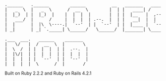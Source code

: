 <pre>
.______   .______        ______          __   _______   ______ .___________.
|   _  \  |   _  \      /  __  \        |  | |   ____| /      ||           |
|  |_)  | |  |_)  |    |  |  |  |       |  | |  |__   |  ,----'`---|  |----`
|   ___/  |      /     |  |  |  | .--.  |  | |   __|  |  |         |  |     
|  |      |  |\  \----.|  `--'  | |  `--'  | |  |____ |  `----.    |  |     
| _|      | _| `._____| \______/   \______/  |_______| \______|    |__|     
                                                                            
.___  ___.   ______    _______                                              
|   \/   |  /  __  \  |       \                                             
|  \  /  | |  |  |  | |  .--.  |                                            
|  |\/|  | |  |  |  | |  |  |  |                                            
|  |  |  | |  `--'  | |  '--'  |                                            
|__|  |__|  \______/  |_______/   
</pre>

Built on Ruby 2.2.2 and Ruby on Rails 4.2.1